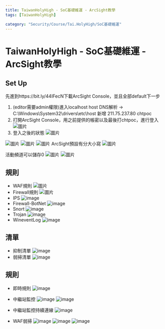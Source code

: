 ```yaml
---
title: TaiwanHolyHigh - SoC基礎維運 - ArcSight教學
tags: [TaiwanHolyHigh]

category: "Security/Course/Tai.HolyHigh/SoC基礎維運"
---
```


# TaiwanHolyHigh - SoC基礎維運 - ArcSight教學

## Set Up
先進到https://bit.ly/44IFecN下載ArcSight Console，並且全部default下一步
1. (editor需要admin權限)進入localhost host DNS解析 -> C:\Windows\System32\drivers\etc\host
	新增 211.75.237.80 chtpoc
2. 打開ArcSight Console，用之前提供的帳密以及最後打chtpoc，進行登入
    ![圖片](https://hackmd.io/_uploads/B1_MkKc8p.png)
3. 登入之後的狀態
    ![圖片](https://hackmd.io/_uploads/BJNleKc8p.png)

![圖片](https://hackmd.io/_uploads/Hy8IUYqIa.png)
![圖片](https://hackmd.io/_uploads/Syx6UK986.png)
![圖片](https://hackmd.io/_uploads/S1vRUKcUp.png)
ArcSight預設有分大小寫
![圖片](https://hackmd.io/_uploads/SJrXPY5UT.png)


活動頻道可以儲存0
![圖片](https://hackmd.io/_uploads/SJCEqt9Up.png)
![圖片](https://hackmd.io/_uploads/HkSr5t5La.png)

## 規則
* WAF規則
    ![圖片](https://hackmd.io/_uploads/B1Ljrc9UT.png)
* Firewall規則
    ![圖片](https://hackmd.io/_uploads/rJY6S55IT.png)
* IPS
    ![image](https://hackmd.io/_uploads/Bykw2m3Ia.png)
* Firewall-BotNet
    ![image](https://hackmd.io/_uploads/HkZK2QnIT.png)
* Snort
    ![image](https://hackmd.io/_uploads/rJ3onmnUp.png)
* Trojan
    ![image](https://hackmd.io/_uploads/BkPhnX2U6.png)
* WineventLog
    ![image](https://hackmd.io/_uploads/SkSan7hUT.png)

## 清單
* 抑制清單
    ![image](https://hackmd.io/_uploads/rkPcT7hL6.png)
* 弱掃清單
    ![image](https://hackmd.io/_uploads/HJNlNSnU6.png)

## 規則
* 即時規則
    ![image](https://hackmd.io/_uploads/BJFeaX2La.png)
* 中繼站監控
    ![image](https://hackmd.io/_uploads/HyqNaX3Lp.png)
    ![image](https://hackmd.io/_uploads/H1mr672Up.png)

* 中繼站監控持續連線
    ![image](https://hackmd.io/_uploads/Sk4wpm28T.png)
* WAF弱掃
    ![image](https://hackmd.io/_uploads/H1kMNHhL6.png)
    ![image](https://hackmd.io/_uploads/rJ6GEHnUp.png)
    ![image](https://hackmd.io/_uploads/HymmES386.png)
